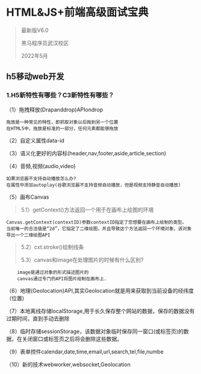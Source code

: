 
# HTML&JS+前端高级面试宝典
>
>最新版V6.0
>
>黑马程序员武汉校区
>
>2022年5月
>

## h5移动web开发
### 1.H5新特性有哪些？C3新特性有哪些？

（1）拖拽释放(Drapanddrop)APIondrop
```
拖放是一种常见的特性，即抓取对象以后拖到另一个位置
在HTML5中，拖放是标准的一部分，任何元素都能够拖放
```
（2）自定义属性data-id

（3）语义化更好的内容标(header,nav,footer,aside,article,section)

（4）音频,视频(audio,video)
```
如果浏览器不支持自动播放怎么办?
在属性中添加autoplay(谷歌浏览器不支持音频自动播放，但是视频支持静音自动播放)
```
（5）画布Canvas
>
>	 5.1）getContext()方法返回一个用于在画布上绘图的环境
>
```
Canvas.getContext(contextID)参数contextID指定了您想要在画布上绘制的类型。
当前唯一的合法值是“2d”，它指定了二维绘图，并且导致这个方法返回一个环境对象，该对象导出一个二维绘图API
```
>
>5.2）cxt.stroke()绘制线条
>
>5.3）canvas和image在处理图片的时候有什么区别?
>
```
	image是通过对象的形式描述图片的
	canvas通过专门的API将图片绘制在画布上.
```
（6）地理(Geolocation)API,其实Geolocation就是用来获取到当前设备的经纬度（位置)

（7）本地离线存储localStorage,用于长久保存整个网站的数据，保存的数据没有过期时间，直到手动去删除

（8）临时存储sessionStorage，该数据对象临时保存同一窗口(或标签页)的数据，在关闭窗口或标签页之后将会删除这些数据。

（9）表单控件calendar,date,time,email,url,search,tel,file,numbe

（10）新的技术webworker,websocket,Geolocation
